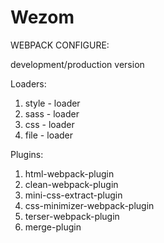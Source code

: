 # Wezom
WEBPACK CONFIGURE:

development/production version

Loaders: 
1. style - loader
2. sass - loader
3. css - loader
4. file - loader

Plugins:
1. html-webpack-plugin
2. clean-webpack-plugin
3. mini-css-extract-plugin
4. css-minimizer-webpack-plugin
5. terser-webpack-plugin
6. merge-plugin
